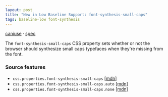 ```yaml
---
layout: post
title: "New in Low Baseline Support: font-synthesis-small-caps"
tags: baseline-low font-synthesis
---
```


[caniuse](https://caniuse.com/?search=font-synthesis-small-caps) · [spec](https://drafts.csswg.org/css-fonts-4/#font-synthesis-small-caps)

The `font-synthesis-small-caps` CSS property sets whether or not the browser should synthesize small caps typefaces when they're missing from the font.

### Source features

- ``css.properties.font-synthesis-small-caps`` [[mdn]](https://developer.mozilla.org/en-US/search?q=css.properties.font-synthesis-small-caps)
- ``css.properties.font-synthesis-small-caps.auto`` [[mdn]](https://developer.mozilla.org/en-US/search?q=css.properties.font-synthesis-small-caps.auto)
- ``css.properties.font-synthesis-small-caps.none`` [[mdn]](https://developer.mozilla.org/en-US/search?q=css.properties.font-synthesis-small-caps.none)
